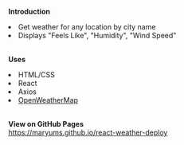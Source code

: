 <b>Introduction</b>
<li> Get weather for any location by city name </li>
<li> Displays "Feels Like", "Humidity", "Wind Speed" </li> 
<br>

<b> Uses </b>
<li> HTML/CSS </li>
<li> React </li> 
<li> Axios </li> 
<li> <a href="https://openweathermap.org">OpenWeatherMap</a></li> 
<br>


  <b>View on GitHub Pages </b> <br>
  <a href="https://maryums.github.io/react-weather-deploy"> https://maryums.github.io/react-weather-deploy </a>
